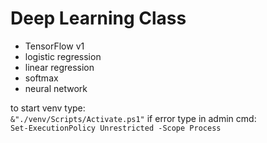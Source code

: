 # Deep Learning Class
- TensorFlow v1
- logistic regression
- linear regression
- softmax
- neural network

to start venv type:   
`&"./venv/Scripts/Activate.ps1"`
if error type in admin cmd:  
`Set-ExecutionPolicy Unrestricted -Scope Process`
